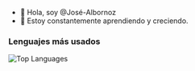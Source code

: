 - 👋 Hola, soy @José-Albornoz
- 🌱 Estoy constantemente aprendiendo y creciendo.

### Lenguajes más usados
![Top Languages](https://github-readme-stats.vercel.app/api/top-langs/?username=joche-dev&layout=compact&theme=merko)
